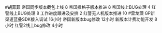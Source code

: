 #胡菲菲 
帝国同步版本截包上线 8
帝国推格子版本推进 8
帝国线上BUG处理      4
红警线上BUG处理     8
工作进度跟进及安排   2
红警无人机版本推进 10
#雷龙灏 
GP新渠道蓝叠SDK接入调试 16小时
帝国新版本bug修改       12小时
新版本计费功能开发      8小时
红警2线上bug修改        4小时